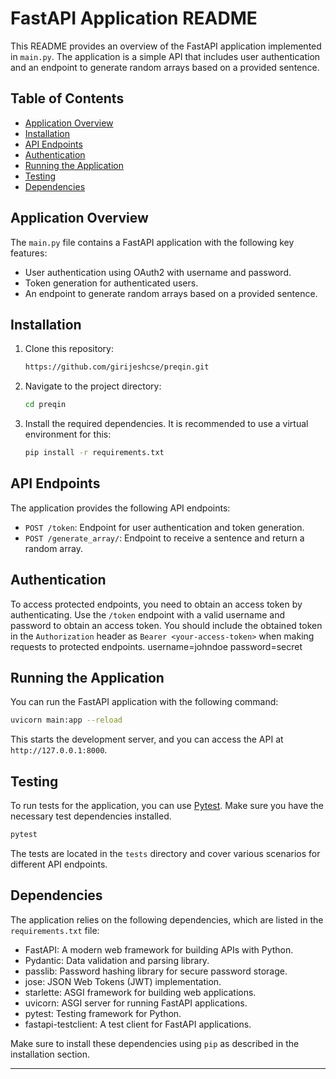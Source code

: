 # FastAPI Application README

This README provides an overview of the FastAPI application implemented in `main.py`. The application is a simple API that includes user authentication and an endpoint to generate random arrays based on a provided sentence.

## Table of Contents

- [Application Overview](#application-overview)
- [Installation](#installation)
- [API Endpoints](#api-endpoints)
- [Authentication](#authentication)
- [Running the Application](#running-the-application)
- [Testing](#testing)
- [Dependencies](#dependencies)

## Application Overview

The `main.py` file contains a FastAPI application with the following key features:

- User authentication using OAuth2 with username and password.
- Token generation for authenticated users.
- An endpoint to generate random arrays based on a provided sentence.

## Installation

1. Clone this repository:

   ```bash
   https://github.com/girijeshcse/preqin.git
   ```

2. Navigate to the project directory:

   ```bash
   cd preqin
   ```

3. Install the required dependencies. It is recommended to use a virtual environment for this:

   ```bash
   pip install -r requirements.txt
   ```

## API Endpoints

The application provides the following API endpoints:

- `POST /token`: Endpoint for user authentication and token generation.
- `POST /generate_array/`: Endpoint to receive a sentence and return a random array.

## Authentication

To access protected endpoints, you need to obtain an access token by authenticating. Use the `/token` endpoint with a valid username and password to obtain an access token. You should include the obtained token in the `Authorization` header as `Bearer <your-access-token>` when making requests to protected endpoints.
username=johndoe
password=secret

## Running the Application

You can run the FastAPI application with the following command:

```bash
uvicorn main:app --reload
```

This starts the development server, and you can access the API at `http://127.0.0.1:8000`.

## Testing

To run tests for the application, you can use [Pytest](https://docs.pytest.org/en/6.2.x/). Make sure you have the necessary test dependencies installed.

```bash
pytest
```

The tests are located in the `tests` directory and cover various scenarios for different API endpoints.

## Dependencies

The application relies on the following dependencies, which are listed in the `requirements.txt` file:

- FastAPI: A modern web framework for building APIs with Python.
- Pydantic: Data validation and parsing library.
- passlib: Password hashing library for secure password storage.
- jose: JSON Web Tokens (JWT) implementation.
- starlette: ASGI framework for building web applications.
- uvicorn: ASGI server for running FastAPI applications.
- pytest: Testing framework for Python.
- fastapi-testclient: A test client for FastAPI applications.

Make sure to install these dependencies using `pip` as described in the installation section.

---
